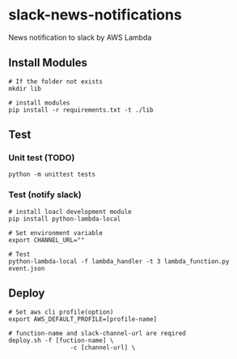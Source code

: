 # slack-news-notifications
News notification to slack by AWS Lambda

## Install Modules
```
# If the folder not exists
mkdir lib

# install modules
pip install -r requirements.txt -t ./lib
```

## Test
### Unit test (TODO)
```
python -m unittest tests
```

### Test (notify slack)
```
# install loacl development module
pip install python-lambda-local

# Set environment variable
export CHANNEL_URL=""

# Test
python-lambda-local -f lambda_handler -t 3 lambda_function.py event.json
```

## Deploy
```
# Set aws cli profile(option)
export AWS_DEFAULT_PROFILE=[profile-name]

# function-name and slack-channel-url are reqired
deploy.sh -f [fuction-name] \
                 -c [channel-url] \
```

